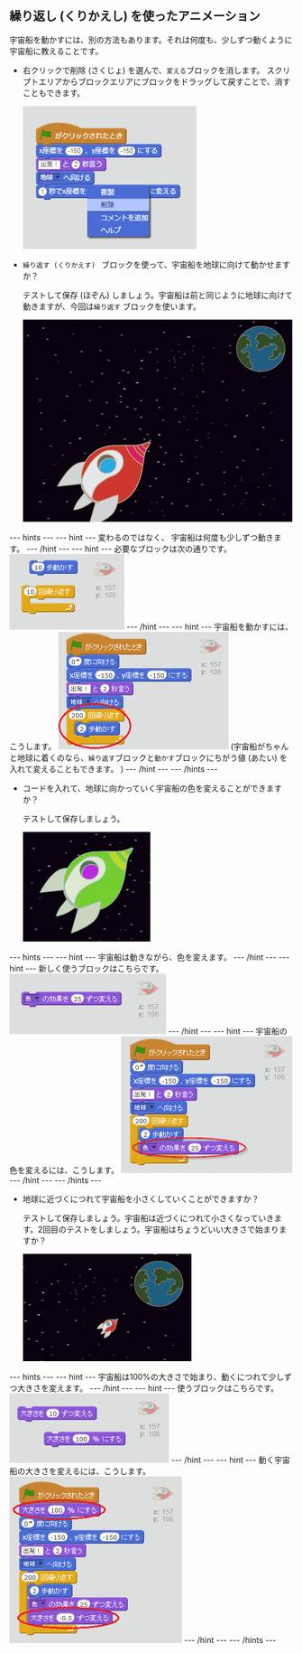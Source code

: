 ## 繰り返し (くりかえし) を使ったアニメーション

宇宙船を動かすには、別の方法もあります。それは何度も、少しずつ動くように宇宙船に教えることです。

+ 右クリックで削除 (さくじょ) を選んで、`変える`ブロックを消します。 スクリプトエリアからブロックエリアにブロックをドラッグして戻すことで、消すこともできます。
    
    ![Deleting the glide block](images/space-delete-glide.png)

+ `繰り返す (くりかえす) ` ブロックを使って、宇宙船を地球に向けて動かせますか？
    
    テストして保存 (ほぞん) しましょう。宇宙船は前と同じように地球に向けて動きますが、今回は`繰り返す` ブロックを使います。
    
    ![Testing a spaceship animation](images/space-animate-stage.png)

--- hints --- --- hint --- 変わるのではなく、 宇宙船は何度も少しずつ動きます。 --- /hint --- --- hint --- 必要なブロックは次の通りです。 ![Blocks for an animated spaceship](images/space-repeat-blocks.png) --- /hint --- --- hint --- 宇宙船を動かすには、こうします。 ![Code for an animated spaceship](images/space-repeat-code.png) (宇宙船がちゃんと地球に着くのなら、`繰り返す`ブロックと`動かす`ブロックにちがう値 (あたい) を入れて変えることもできます。 ) --- /hint --- --- /hints ---

+ コードを入れて、地球に向かっていく宇宙船の色を変えることができますか？
    
    テストして保存しましょう。
    
    ![Testing a colour-changing spaceship](images/space-colour-test.png)

--- hints --- --- hint --- 宇宙船は動きながら、色を変えます。 --- /hint --- --- hint --- 新しく使うブロックはこちらです。 ![Block for changing colour](images/space-colour-blocks.png) --- /hint --- --- hint --- 宇宙船の色を変えるには、こうします。 ![Code for an animated spaceship](images/space-colour-code.png) --- /hint --- --- /hints ---

+ 地球に近づくにつれて宇宙船を小さくしていくことができますか？
    
    テストして保存しましょう。宇宙船は近づくにつれて小さくなっていきます。2回目のテストをしましょう。宇宙船はちょうどいい大きさで始まりますか？
    
    ![Testing a shrinking spaceship](images/space-size-test.png)

--- hints --- --- hint --- 宇宙船は100%の大きさで始まり、動くにつれて少しずつ大きさを変えます。 --- /hint --- --- hint --- 使うブロックはこちらです。 ![Blocks for changing size](images/space-size-blocks.png) --- /hint --- --- hint --- 動く宇宙船の大きさを変えるには、こうします。 ![Code for changing size](images/space-size-code.png) --- /hint --- --- /hints ---